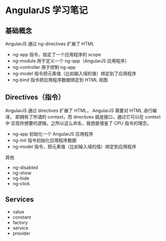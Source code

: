 # AngularJS 学习笔记

## 基础概念

AngularJS 通过 ng-directives 扩展了 HTML

- ng-app 指令，指定了一个应用程序的 scope
- ng-module 用于定义一个 ng-app（AngularJS 应用程序）
- ng-controller 用于控制 ng-app
- ng-model 指令把元素值（比如输入域的值）绑定到了应用程序
- ng-bind 指令把应用程序数据绑定到 HTML 视图


## Directives（指令）

AngularJS 通过 directives 扩展了 HTML， AngularJS 需要对 HTML 进行编译，
即拥有了所谓的 context，而 directives 就是接口，通过它可以在 context 中
实现你想要的逻辑。之所以这么命名，我想是借鉴了 CPU 指令的理念。

- ng-app 初始化一个 AngularJS 应用程序
- ng-init 指令初始化应用程序数据
- ng-model 指令，把元素值（比如输入域的值）绑定到应用程序

其他

- ng-disabled
- ng-show
- ng-hide
- ng-click

## Services

- value
- constant
- factory
- service
- provider
